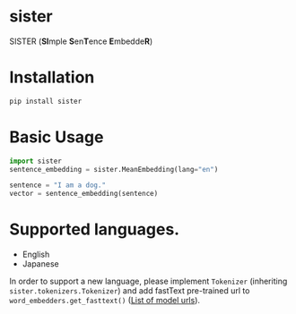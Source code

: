 # sister
SISTER (**SI**mple **S**en**T**ence **E**mbedde**R**)


# Installation

```bash
pip install sister
```


# Basic Usage
```python
import sister
sentence_embedding = sister.MeanEmbedding(lang="en")

sentence = "I am a dog."
vector = sentence_embedding(sentence)
```


# Supported languages.

- English
- Japanese

In order to support a new language, please implement `Tokenizer` (inheriting `sister.tokenizers.Tokenizer`) and add fastText
pre-trained url to `word_embedders.get_fasttext()` ([List of model urls](https://github.com/facebookresearch/fastText/blob/master/docs/pretrained-vectors.md)).

